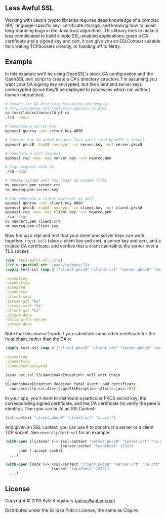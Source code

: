 ## Less Awful SSL

Working with Java's crypto libraries requires deep knowledge of a complex API,
language-specific key+certificate storage, and knowing how to avoid
long-standing bugs in the Java trust algorithms. This library tries to make it
less complicated to build simple SSL-enabled applications: given a CA
certificate and a signed key and cert, it can give you an SSLContext suitable
for creating TCPSockets directly, or handing off to Netty.

## Example

In this example we'll be using OpenSSL's stock CA configuration and the OpenSSL
perl script to create a CA's directory structure. I'm assuming you want your CA
signing key encrypted, but the client and server keys unencrypted (since
they'll be deployed to processes which run without human interaction).

```bash
# Create the CA directory hierarchy and keypair
# http://kremvax.net/howto/ssl-openssl-ca.html
cp /usr/lib/ssl/misc/CA.pl ca
./ca -newca

# Generate a server key
openssl genrsa -out server.key 4096

# Convert key to pcks8 because Java can't read OpenSSL's format
openssl pkcs8 -topk8 -nocrypt -in server.key -out server.pkcs8

# Generate a cert request
openssl req -new -key server.key -out newreq.pem

# Sign request with CA
./ca -sign

# Rename signed cert and clean up unused files
mv newcert.pem server.crt
rm newreq.pem server.key

# And generate a client key+cert as well
openssl genrsa -out client.key 4096
openssl pkcs8 -topk8 -nocrypt -in client.key -out client.pkcs8
openssl req -new -key client.key -out newreq.pem
./ca -sign
mv newcert.pem client.crt
rm newreq.pem client.key
```

Now fire up a repl and test that your client and server keys can work together.
`(test-ssl)` takes a client key and cert, a server key and cert, and a trusted
CA certificate, and verifies that a client can talk to the server over a TLS
socket:

```clj
(use 'less-awful-ssl.core)
(def d (partial str "/path/to/keys/"))
(apply test-ssl (map d ["client.pkcs8" "client.crt" "server.pkcs8" "server.crt" "demoCA/cacert.pem"]))
```

```clj
:accepting
:connecting
:accepted
:connected
:client-sent
:server-got "hi"
:server-sent "hi"
:client-got "hi"
:client-done
:waiting-for-server
:server-done
```

Note that this *doesn't* work if you substitute some other certificate for the
trust chain, rather than the CA's:

```clj
(apply test-ssl (map d ["client.pkcs8" "client.crt" "server.pkcs8" "server.crt" "server.crt"]))
```

```clj
:accepting
:connecting
:connected:accepted

javax.net.ssl.SSLHandshakeException: null cert chain
...
SSLHandshakeException Received fatal alert: bad_certificate
  sun.security.ssl.Alerts.getSSLException (Alerts.java:192)
```

In your app, you'll want to distribute a particular PKCS secret key, the
corresponding signed certificate, and the CA certificate (to verify the
peer's identity). Then you can build an SSLContext:

```clj
(ssl-context "client.pkcs8" "client.crt" "ca.crt")
```

And given an SSL context, you can use it to construct a server or a client TCP
socket. See `core.clj/test-ssl` for an example:

```clj
(with-open [listener (-> (ssl-context "server.pkcs8" "server.crt" "ca.crt")
                         (server-socket "localhost" 1234))
      conn (.accept sock)]
  ...)
```

```clj
(with-open [sock (-> (ssl-context "client.pkcs8" "server.crt" "ca.crt")
                     (socket "localhost" 1234)]
  ...)
```

## License

Copyright © 2013 Kyle Kingsbury (aphyr@aphyr.com)

Distributed under the Eclipse Public License, the same as Clojure.
